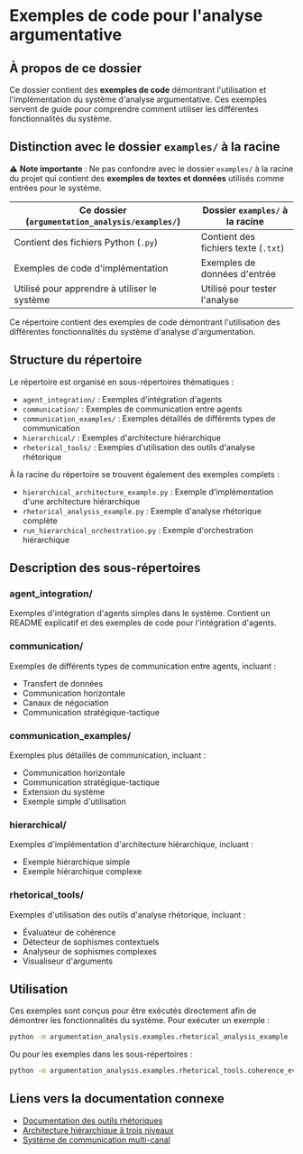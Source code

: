 # Exemples de code pour l'analyse argumentative

## À propos de ce dossier
Ce dossier contient des **exemples de code** démontrant l'utilisation et l'implémentation du système d'analyse argumentative. Ces exemples servent de guide pour comprendre comment utiliser les différentes fonctionnalités du système.

## Distinction avec le dossier `examples/` à la racine
⚠️ **Note importante** : Ne pas confondre avec le dossier `examples/` à la racine du projet qui contient des **exemples de textes et données** utilisés comme entrées pour le système.

| Ce dossier (`argumentation_analysis/examples/`) | Dossier `examples/` à la racine |
|------------------------------------------------|--------------------------------|
| Contient des fichiers Python (`.py`) | Contient des fichiers texte (`.txt`) |
| Exemples de code d'implémentation | Exemples de données d'entrée |
| Utilisé pour apprendre à utiliser le système | Utilisé pour tester l'analyse |

Ce répertoire contient des exemples de code démontrant l'utilisation des différentes fonctionnalités du système d'analyse d'argumentation.

## Structure du répertoire

Le répertoire est organisé en sous-répertoires thématiques :

- `agent_integration/` : Exemples d'intégration d'agents
- `communication/` : Exemples de communication entre agents
- `communication_examples/` : Exemples détaillés de différents types de communication
- `hierarchical/` : Exemples d'architecture hiérarchique
- `rhetorical_tools/` : Exemples d'utilisation des outils d'analyse rhétorique

À la racine du répertoire se trouvent également des exemples complets :

- `hierarchical_architecture_example.py` : Exemple d'implémentation d'une architecture hiérarchique
- `rhetorical_analysis_example.py` : Exemple d'analyse rhétorique complète
- `run_hierarchical_orchestration.py` : Exemple d'orchestration hiérarchique

## Description des sous-répertoires

### agent_integration/

Exemples d'intégration d'agents simples dans le système. Contient un README explicatif et des exemples de code pour l'intégration d'agents.

### communication/

Exemples de différents types de communication entre agents, incluant :
- Transfert de données
- Communication horizontale
- Canaux de négociation
- Communication stratégique-tactique

### communication_examples/

Exemples plus détaillés de communication, incluant :
- Communication horizontale
- Communication stratégique-tactique
- Extension du système
- Exemple simple d'utilisation

### hierarchical/

Exemples d'implémentation d'architecture hiérarchique, incluant :
- Exemple hiérarchique simple
- Exemple hiérarchique complexe

### rhetorical_tools/

Exemples d'utilisation des outils d'analyse rhétorique, incluant :
- Évaluateur de cohérence
- Détecteur de sophismes contextuels
- Analyseur de sophismes complexes
- Visualiseur d'arguments

## Utilisation

Ces exemples sont conçus pour être exécutés directement afin de démontrer les fonctionnalités du système. Pour exécuter un exemple :

```bash
python -m argumentation_analysis.examples.rhetorical_analysis_example
```

Ou pour les exemples dans les sous-répertoires :

```bash
python -m argumentation_analysis.examples.rhetorical_tools.coherence_evaluator_example
```

## Liens vers la documentation connexe

- [Documentation des outils rhétoriques](../../docs/outils/README.md)
- [Architecture hiérarchique à trois niveaux](../../docs/architecture_hierarchique_trois_niveaux.md)
- [Système de communication multi-canal](../../docs/conception_systeme_communication_multi_canal.md)